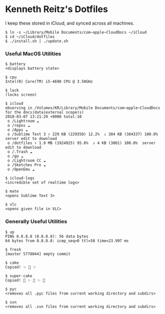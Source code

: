 # Kenneth Reitz's Dotfiles

I keep these stored in iCloud, and synced across all machines.

    $ ln -s ~/Library/Mobile Documents/com~apple~CloudDocs ~/iCloud
    $ cd ~/iCloud/dotfiles
    $ ./install.sh | ./update.sh

### Useful MacOS Utilities

    $ battery
    <displays battery state>

    $ cpu
    Intel(R) Core(TM) i5-4690 CPU @ 3.50GHz

    $ lock
    (locks screen)

    $ icloud
    observing in /Volumes/KR/Library/Mobile Documents/com~apple~CloudDocs for the docs|data|external scope(s)
    2018-03-07 13:21:29 +0000 total:10
     o /Lightroom ☁
     o /repos ☁
     o /Apps ☁
     o /Sublime Text 3 ↑ 229 KB (229350) 12.2%  ↓ 384 KB (384337) 100.0%  server edit to download
     o /dotfiles ↑ 1.9 MB (1924925) 95.0%  ↓ 4 KB (3801) 100.0%  server edit to download
     o /.Trash ☁
     o /go ☁
     o /Lightroom CC ☁
     o /Sketches Pro ☁
     o /OpenEmu ☁

    $ icloud-logs
    <incredible set of realtime logs>

    $ mate
    <opens Sublime Text 3>

    $ vlc
    <opens given file in VLC>

### Generally Useful Utilities

    $ up
    PING 8.8.8.8 (8.8.8.8): 56 data bytes
    64 bytes from 8.8.8.8: icmp_seq=0 ttl=58 time=23.997 ms

    $ fresh
    [master 5778044] empty commit

    $ cake
    Copied! ✨ 🍰 ✨

    $ super-cake
    Copied! 💫 ✨ 🍰 ✨ 💫

    $ pyc
    <removes all .pyc files from current working directory and subdirs>

    $ svn
    <removes all .svn files from current working directory and subdirs>
